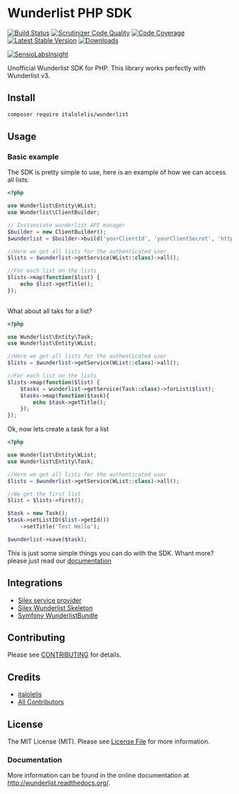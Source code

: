 # Wunderlist PHP SDK

[![Build Status](https://travis-ci.org/italolelis/wunderlist.svg?style=flat-square)](https://travis-ci.org/italolelis/wunderlist)
[![Scrutinizer Code Quality](http://img.shields.io/scrutinizer/g/italolelis/wunderlist.svg?style=flat-square)](https://scrutinizer-ci.com/g/italolelis/wunderlist/)
[![Code Coverage](http://img.shields.io/scrutinizer/coverage/g/italolelis/wunderlist.svg?style=flat-square)](https://scrutinizer-ci.com/g/italolelis/wunderlist/)
[![Latest Stable Version](http://img.shields.io/packagist/v/italolelis/wunderlist.svg?style=flat-square)](https://packagist.org/packages/italolelis/wunderlist)
[![Downloads](https://img.shields.io/packagist/dt/italolelis/wunderlist.svg?style=flat-square)](https://packagist.org/packages/italolelis/wunderlist)

[![SensioLabsInsight](https://insight.sensiolabs.com/projects/042ad7a7-df3d-4c3f-b93b-558b82d80cee/small.png)](https://insight.sensiolabs.com/projects/042ad7a7-df3d-4c3f-b93b-558b82d80cee)

Unofficial Wunderlist SDK for PHP.
This library works perfectly with Wunderlist v3.

## Install

```bash
composer require italolelis/wunderlist
```

## Usage

### Basic example

The SDK is pretty simple to use, here is an example of how we can access all lists:

```php
<?php

use Wunderlist\Entity\WList;
use Wunderlist\ClientBuilder;

// Instanciate wunderlist API manager
$builder = new ClientBuilder();
$wunderlist = $builder->build('yourClientId', 'yourClientSecret', 'http://domain.com/oauth/callback');

//Here we get all lists for the authenticated user
$lists = $wunderlist->getService(WList::class)->all();

//For each list on the lists
$lists->map(function($list) {
    echo $list->getTitle();
});
    
```

What about all taks for a list?

```php
<?php

use Wunderlist\Entity\Task;
use Wunderlist\Entity\WList;

//Here we get all lists for the authenticated user
$lists = $wunderlist->getService(WList::class)->all();

//For each list on the lists
$lists->map(function($list) {
    $tasks = wunderlist->getService(Task::class)->forList($list);
    $tasks->map(function($task){
        echo $task->getTitle();
    });
});
```

Ok, now lets create a task for a list

```php
<?php

use Wunderlist\Entity\WList;
use Wunderlist\Entity\Task;

//Here we get all lists for the authenticated user
$lists = $wunderlist->getService(WList::class)->all();

//We get the first list
$list = $lists->first();

$task = new Task();
$task->setListID($list->getId())
    ->setTitle('Test Hello');

$wunderlist->save($task);
```

This is just some simple things you can do with the SDK. Whant more? please just read our [documentation](http://wunderlist.readthedocs.org/)

## Integrations

 - [Silex service provider](https://github.com/italolelis/wunderlist-provider)
 - [Silex Wunderlist Skeleton](https://github.com/italolelis/silex-wunderlist-skeleton)
 - [Symfony WunderlistBundle](https://github.com/italolelis/wunderlist-bundle)

## Contributing

Please see [CONTRIBUTING](https://github.com/italolelis/wunderlist/blob/master/CONTRIBUTING.md) for details.

## Credits

- [italolelis](https://github.com/italolelis)
- [All Contributors](https://github.com/italolelis/wunderlist/contributors)

## License

The MIT License (MIT). Please see [License File](https://github.com/italolelis/wunderlist/blob/master/LICENSE) for more information.

### Documentation

More information can be found in the online documentation at
http://wunderlist.readthedocs.org/.
